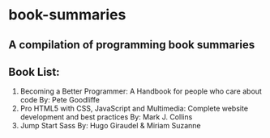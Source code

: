 # book-summaries

##  A compilation of programming book summaries

##  Book List: 
  1.  Becoming a Better Programmer: A Handbook for people who care about code By: Pete Goodliffe
  2.  Pro HTML5 with CSS, JavaScript and Multimedia: Complete website development and best practices By: Mark J. Collins
  3.  Jump Start Sass By: Hugo Giraudel & Miriam Suzanne

